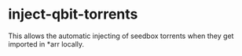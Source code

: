 # inject-qbit-torrents
This allows the automatic injecting of seedbox torrents when they get imported in *arr locally.
